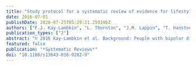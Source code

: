 ```yaml
---
title: "Study protocol for a systematic review of evidence for lifestyle interventions targeting smoking, sleep, alcohol/other drug use, physical activity, and healthy diet in people with bipolar disorder"
date: 2016-07-01
publishDate: 2020-07-25T05:29:21.259306Z
authors: ["F.J. Kay-Lambkin", "L. Thornton", "J.M. Lappin", "T. Hanstock", "L. Sylvia", "F. Jacka", "A.L. Baker", "M. Berk", "P.B. Mitchell", "R. Callister", "N. Rogers", "S. Webster", "S. Dennis", "C. Oldmeadow", "A. MacKinnon", "C. Doran", "A. Turner", "S. Hunt"]
publication_types: ["2"]
abstract: "© 2016 Kay-Lambkin et al. Background: People with bipolar disorder (BD) have a mortality gap of up to 20 years compared to the general population. Physical conditions, such as cardiovascular disease (CVD) and cancer, cause the majority of excess deaths in psychiatric populations and are the leading causes of mortality in people with BD. However, comparatively little attention has been paid to reducing the risk of physical conditions in psychiatric populations. Unhealthy lifestyle behaviors are among the potentially modifiable risk factors for a range of commonly comorbid chronic medical conditions, including CVD, diabetes, and obesity. This systematic review will identify and evaluate the available evidence for effective interventions to reduce risk and promote healthy lifestyle behaviors in BD. Methods/design: We will search MEDLINE, Embase, PsychINFO, Cochrane Database of Systematic Reviews, and CINAHL for published research studies (with at least an abstract published in English) that evaluate behavioral or psychosocial interventions to address the following lifestyle factors in people with BD: tobacco use, physical inactivity, unhealthy diet, overweight or obesity, sleep-wake disturbance, and alcohol/other drug use. Primary outcomes for the review will be changes in tobacco use, level of physical activity, diet quality, sleep quality, alcohol use, and illicit drug use. Data on each primary outcome will be synthesized across available studies in that lifestyle area (e.g., tobacco abstinence, cigarettes smoked per day), and panel of research and clinical experts in each of the target lifestyle behaviors and those experienced with clinical and research with individuals with BD will determine how best to represent data related to that primary outcome. Seven members of the systematic review team will extract data, synthesize the evidence, and rate it for quality. Evidence will be synthesized via a narrative description of the behavioral interventions and their effectiveness in improving the healthy lifestyle behaviors in people with BD. Discussion: The planned review will synthesize and evaluate the available evidence regarding the behavioral or psychosocial treatment of lifestyle-related behaviors in people with BD. From this review, we will identify gaps in our existing knowledge and research evidence about the management of unhealthy lifestyle behaviors in people with BD. We will also identify potential opportunities to address lifestyle behaviors in BD, with a view to reducing the burden of physical ill-health in this population. Systematic review registration: PROSPERO CRD42015019993"
featured: false
publication: "*Systematic Reviews*"
doi: "10.1186/s13643-016-0282-9"
---
```


